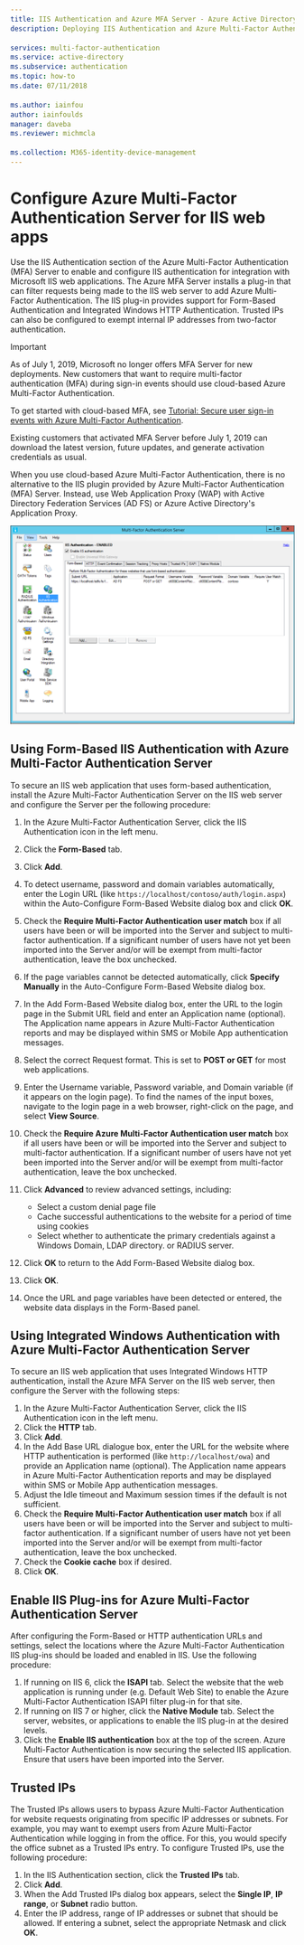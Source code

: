 ```yaml
---
title: IIS Authentication and Azure MFA Server - Azure Active Directory
description: Deploying IIS Authentication and Azure Multi-Factor Authentication Server.

services: multi-factor-authentication
ms.service: active-directory
ms.subservice: authentication
ms.topic: how-to
ms.date: 07/11/2018

ms.author: iainfou
author: iainfoulds
manager: daveba
ms.reviewer: michmcla

ms.collection: M365-identity-device-management
---
```

# Configure Azure Multi-Factor Authentication Server for IIS web apps

Use the IIS Authentication section of the Azure Multi-Factor Authentication (MFA) Server to enable and configure IIS authentication for integration with Microsoft IIS web applications. The Azure MFA Server installs a plug-in that can filter requests being made to the IIS web server to add Azure Multi-Factor Authentication. The IIS plug-in provides support for Form-Based Authentication and Integrated Windows HTTP Authentication. Trusted IPs can also be configured to exempt internal IP addresses from two-factor authentication.

> [!IMPORTANT]
> As of July 1, 2019, Microsoft no longer offers MFA Server for new deployments. New customers that want to require multi-factor authentication (MFA) during sign-in events should use cloud-based Azure Multi-Factor Authentication.
>
> To get started with cloud-based MFA, see [Tutorial: Secure user sign-in events with Azure Multi-Factor Authentication](tutorial-enable-azure-mfa.md).
>
> Existing customers that activated MFA Server before July 1, 2019 can download the latest version, future updates, and generate activation credentials as usual.
>
> When you use cloud-based Azure Multi-Factor Authentication, there is no alternative to the IIS plugin provided by Azure Multi-Factor Authentication (MFA) Server. Instead, use Web Application Proxy (WAP) with Active Directory Federation Services (AD FS) or Azure Active Directory's Application Proxy.

![IIS Authentication in MFA Server](./media/howto-mfaserver-iis/iis.png)

## Using Form-Based IIS Authentication with Azure Multi-Factor Authentication Server

To secure an IIS web application that uses form-based authentication, install the Azure Multi-Factor Authentication Server on the IIS web server and configure the Server per the following procedure:

1. In the Azure Multi-Factor Authentication Server, click the IIS Authentication icon in the left menu.
2. Click the **Form-Based** tab.
3. Click **Add**.
4. To detect username, password and domain variables automatically, enter the Login URL (like `https://localhost/contoso/auth/login.aspx`) within the Auto-Configure Form-Based Website dialog box and click **OK**.
5. Check the **Require Multi-Factor Authentication user match** box if all users have been or will be imported into the Server and subject to multi-factor authentication. If a significant number of users have not yet been imported into the Server and/or will be exempt from multi-factor authentication, leave the box unchecked.
6. If the page variables cannot be detected automatically, click **Specify Manually** in the Auto-Configure Form-Based Website dialog box.
7. In the Add Form-Based Website dialog box, enter the URL to the login page in the Submit URL field and enter an Application name (optional). The Application name appears in Azure Multi-Factor Authentication reports and may be displayed within SMS or Mobile App authentication messages.
8. Select the correct Request format. This is set to **POST or GET** for most web applications.
9. Enter the Username variable, Password variable, and Domain variable (if it appears on the login page). To find the names of the input boxes, navigate to the login page in a web browser, right-click on the page, and select **View Source**.
10. Check the **Require Azure Multi-Factor Authentication user match** box if all users have been or will be imported into the Server and subject to multi-factor authentication. If a significant number of users have not yet been imported into the Server and/or will be exempt from multi-factor authentication, leave the box unchecked.
11. Click **Advanced** to review advanced settings, including:

    - Select a custom denial page file
    - Cache successful authentications to the website for a period of time using cookies
    - Select whether to authenticate the primary credentials against a Windows Domain, LDAP directory. or RADIUS server.

12. Click **OK** to return to the Add Form-Based Website dialog box.
13. Click **OK**.
14. Once the URL and page variables have been detected or entered, the website data displays in the Form-Based panel.

## Using Integrated Windows Authentication with Azure Multi-Factor Authentication Server

To secure an IIS web application that uses Integrated Windows HTTP authentication, install the Azure MFA Server on the IIS web server, then configure the Server with the following steps:

1. In the Azure Multi-Factor Authentication Server, click the IIS Authentication icon in the left menu.
2. Click the **HTTP** tab.
3. Click **Add**.
4. In the Add Base URL dialogue box, enter the URL for the website where HTTP authentication is performed (like `http://localhost/owa`) and provide an Application name (optional). The Application name appears in Azure Multi-Factor Authentication reports and may be displayed within SMS or Mobile App authentication messages.
5. Adjust the Idle timeout and Maximum session times if the default is not sufficient.
6. Check the **Require Multi-Factor Authentication user match** box if all users have been or will be imported into the Server and subject to multi-factor authentication. If a significant number of users have not yet been imported into the Server and/or will be exempt from multi-factor authentication, leave the box unchecked.
7. Check the **Cookie cache** box if desired.
8. Click **OK**.

## Enable IIS Plug-ins for Azure Multi-Factor Authentication Server

After configuring the Form-Based or HTTP authentication URLs and settings, select the locations where the Azure Multi-Factor Authentication IIS plug-ins should be loaded and enabled in IIS. Use the following procedure:

1. If running on IIS 6, click the **ISAPI** tab. Select the website that the web application is running under (e.g. Default Web Site) to enable the Azure Multi-Factor Authentication ISAPI filter plug-in for that site.
2. If running on IIS 7 or higher, click the **Native Module** tab. Select the server, websites, or applications to enable the IIS plug-in at the desired levels.
3. Click the **Enable IIS authentication** box at the top of the screen. Azure Multi-Factor Authentication is now securing the selected IIS application. Ensure that users have been imported into the Server.

## Trusted IPs

The Trusted IPs allows users to bypass Azure Multi-Factor Authentication for website requests originating from specific IP addresses or subnets. For example, you may want to exempt users from Azure Multi-Factor Authentication while logging in from the office. For this, you would specify the office subnet as a Trusted IPs entry. To configure Trusted IPs, use the following procedure:

1. In the IIS Authentication section, click the **Trusted IPs** tab.
2. Click **Add**.
3. When the Add Trusted IPs dialog box appears, select the **Single IP**, **IP range**, or **Subnet** radio button.
4. Enter the IP address, range of IP addresses or subnet that should be allowed. If entering a subnet, select the appropriate Netmask and click **OK**.
